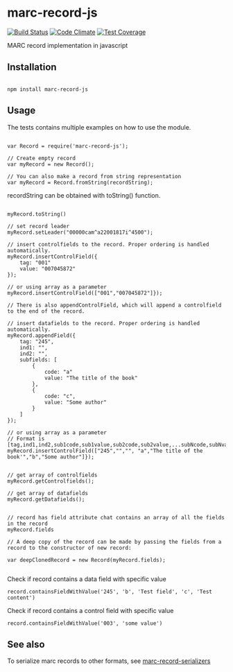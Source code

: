 # marc-record-js

[![Build Status](https://travis-ci.org/petuomin/marc-record-js.svg?branch=master)](https://travis-ci.org/petuomin/marc-record-js)
[![Code Climate](https://codeclimate.com/github/petuomin/marc-record-js/badges/gpa.svg)](https://codeclimate.com/github/petuomin/marc-record-js)
[![Test Coverage](https://codeclimate.com/github/petuomin/marc-record-js/badges/coverage.svg)](https://codeclimate.com/github/petuomin/marc-record-js/coverage)

MARC record implementation in javascript

## Installation


```

npm install marc-record-js

```


## Usage

The tests contains multiple examples on how to use the module.

```

var Record = require('marc-record-js');

// Create empty record
var myRecord = new Record();

// You can also make a record from string representation
var myRecord = Record.fromString(recordString);

```

recordString can be obtained with toString() function.
```

myRecord.toString()

```

```
// set record leader
myRecord.setLeader("00000cam^a22001817i^4500");

// insert controlfields to the record. Proper ordering is handled automatically.
myRecord.insertControlField({
	tag: "001"
	value: "007045872"
});

// or using array as a parameter
myRecord.insertControlField(["001","007045872"]});

// There is also appendControlField, which will append a controlfield to the end of the record.

// insert datafields to the record. Proper ordering is handled automatically.
myRecord.appendField({
	tag: "245",
	ind1: "",
	ind2: "",
	subfields: [
		{
			code: "a"
			value: "The title of the book"
		},
		{
			code: "c",
			value: "Some author"
		}
	]
});

// or using array as a parameter
// Format is [tag,ind1,ind2,sub1code,sub1value,sub2code,sub2value,...subNcode,subNvalue]
myRecord.insertControlField(["245","","", "a","The title of the book'","b","Some author"]});


// get array of controlfields
myRecord.getControlfields();

// get array of datafields
myRecord.getDatafields();


// record has field attribute chat contains an array of all the fields in the record
myRecord.fields

// A deep copy of the record can be made by passing the fields from a record to the constructor of new record:

var deepClonedRecord = new Record(myRecord.fields);


```

Check if record contains a data field with specific value
```
record.containsFieldWithValue('245', 'b', 'Test field', 'c', 'Test content')
```

Check if record contains a control field with specific value
```
record.containsFieldWithValue('003', 'some value')
```



## See also

To serialize marc records to other formats, see [marc-record-serializers](https://github.com/petuomin/marc-record-serializers)
